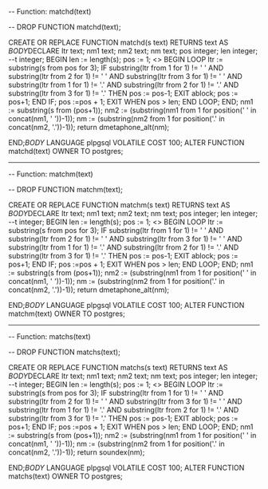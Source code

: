 -- Function: matchd(text)

-- DROP FUNCTION matchd(text);

CREATE OR REPLACE FUNCTION matchd(s text)
  RETURNS text AS
$BODY$DECLARE
	ltr text;
	nm1 text;
	nm2 text;
	nm text;
	pos integer;
	len integer;
	--t integer;
BEGIN
	len := length(s);
	pos := 1;
	<<ablock>>
	BEGIN
	LOOP
		ltr := substring(s from pos for 3);
		IF substring(ltr from 1 for 1) != ' ' AND substring(ltr from 2 for 1) != ' ' AND substring(ltr from 3 for 1) != ' ' AND substring(ltr from 1 for 1) != '.' AND substring(ltr from 2 for 1) != '.' AND substring(ltr from 3 for 1) != '.' THEN
			pos := pos-1;
			EXIT ablock;
			pos := pos+1;
		END IF;
		pos :=pos + 1;
	EXIT WHEN pos > len;
	END LOOP;
	END;
	nm1 := substring(s from (pos+1));
	nm2 := (substring(nm1 from 1 for position(' ' in concat(nm1, ' '))-1));
	nm := (substring(nm2 from 1 for position('.' in concat(nm2, '.'))-1));
	return dmetaphone_alt(nm);
	
END;$BODY$
  LANGUAGE plpgsql VOLATILE
  COST 100;
ALTER FUNCTION matchd(text)
  OWNER TO postgres;


------------------------------------------------------------

-- Function: matchm(text)

-- DROP FUNCTION matchm(text);

CREATE OR REPLACE FUNCTION matchm(s text)
  RETURNS text AS
$BODY$DECLARE
	ltr text;
	nm1 text;
	nm2 text;
	nm text;
	pos integer;
	len integer;
	--t integer;
BEGIN
	len := length(s);
	pos := 1;
	<<ablock>>
	BEGIN
	LOOP
		ltr := substring(s from pos for 3);
		IF substring(ltr from 1 for 1) != ' ' AND substring(ltr from 2 for 1) != ' ' AND substring(ltr from 3 for 1) != ' ' AND substring(ltr from 1 for 1) != '.' AND substring(ltr from 2 for 1) != '.' AND substring(ltr from 3 for 1) != '.' THEN
			pos := pos-1;
			EXIT ablock;
			pos := pos+1;
		END IF;
		pos :=pos + 1;
	EXIT WHEN pos > len;
	END LOOP;
	END;
	nm1 := substring(s from (pos+1));
	nm2 := (substring(nm1 from 1 for position(' ' in concat(nm1, ' '))-1));
	nm := (substring(nm2 from 1 for position('.' in concat(nm2, '.'))-1));
	return dmetaphone_alt(nm);
	
END;$BODY$
  LANGUAGE plpgsql VOLATILE
  COST 100;
ALTER FUNCTION matchm(text)
  OWNER TO postgres;

------------------------------------------------------------------------


-- Function: matchs(text)

-- DROP FUNCTION matchs(text);

CREATE OR REPLACE FUNCTION matchs(s text)
  RETURNS text AS
$BODY$DECLARE
	ltr text;
	nm1 text;
	nm2 text;
	nm text;
	pos integer;
	len integer;
	--t integer;
BEGIN
	len := length(s);
	pos := 1;
	<<ablock>>
	BEGIN
	LOOP
		ltr := substring(s from pos for 3);
		IF substring(ltr from 1 for 1) != ' ' AND substring(ltr from 2 for 1) != ' ' AND substring(ltr from 3 for 1) != ' ' AND substring(ltr from 1 for 1) != '.' AND substring(ltr from 2 for 1) != '.' AND substring(ltr from 3 for 1) != '.' THEN
			pos := pos-1;
			EXIT ablock;
			pos := pos+1;
		END IF;
		pos :=pos + 1;
	EXIT WHEN pos > len;
	END LOOP;
	END;
	nm1 := substring(s from (pos+1));
	nm2 := (substring(nm1 from 1 for position(' ' in concat(nm1, ' '))-1));
	nm := (substring(nm2 from 1 for position('.' in concat(nm2, '.'))-1));
	return soundex(nm);
	
END;$BODY$
  LANGUAGE plpgsql VOLATILE
  COST 100;
ALTER FUNCTION matchs(text)
  OWNER TO postgres;
